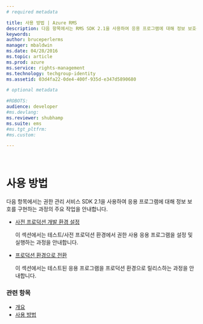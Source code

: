 ```yaml
---
# required metadata

title: 사용 방법 | Azure RMS
description: 다음 항목에서는 RMS SDK 2.1을 사용하여 응용 프로그램에 대해 정보 보호를 구현하는 과정의 주요 작업을 안내합니다.
keywords:
author: bruceperlerms
manager: mbaldwin
ms.date: 04/28/2016
ms.topic: article
ms.prod: azure
ms.service: rights-management
ms.technology: techgroup-identity
ms.assetid: 03d4fa22-0de4-400f-935d-e347d5890680

# optional metadata

#ROBOTS:
audience: developer
#ms.devlang:
ms.reviewer: shubhamp
ms.suite: ems
#ms.tgt_pltfrm:
#ms.custom:

---
```


﻿
# 사용 방법

다음 항목에서는 권한 관리 서비스 SDK 2.1을 사용하여 응용 프로그램에 대해 정보 보호를 구현하는 과정의 주요 작업을 안내합니다.

- [사전 프로덕션 개발 환경 설정](how-to-set-up-the-pre-production-development-environment.md)

  이 섹션에서는 테스트/사전 프로덕션 환경에서 권한 사용 응용 프로그램을 설정 및 실행하는 과정을 안내합니다.</p></td>
- [프로덕션 환경으로 전환](switching-to-the-production-environment.md)

  이 섹션에서는 테스트된 응용 프로그램을 프로덕션 환경으로 릴리스하는 과정을 안내합니다.
 

### 관련 항목

* [개요](ad-rms-overview.md)
* [사용 방법](how-to-use-msipc.md)
 

 


<!--HONumber=Apr16_HO3-->


